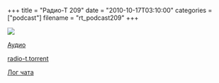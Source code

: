 +++
title = "Радио-Т 209"
date = "2010-10-17T03:10:00"
categories = ["podcast"]
filename = "rt_podcast209"
+++

![](https://radio-t.com/images/radio-t/rt209.jpg)



[Аудио](http://archive.rucast.net/radio-t/media/rt_podcast209.mp3)

[radio-t.torrent](http://www.radio-t.com/torrents/rt_podcast209.mp3.torrent)

[Лог чата](http://chat.radio-t.com/logs/radio-t-209.html)

<audio src="http://archive.rucast.net/radio-t/media/rt_podcast209.mp3" preload="none"></audio>